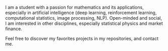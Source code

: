 I am a student with a passion for mathematics and its applications, especially in artificial intelligence (deep learning, reinforcement learning, computational statistics, image processing, NLP).
Open-minded and social, I am interested in other disciplines, especially statistical physics and market finance.

Feel free to discover my favorites projects in my repositories, and contact me.

<!---
Victorletzelter/Victorletzelter is a ✨ special ✨ repository because its `README.md` (this file) appears on your GitHub profile.
You can click the Preview link to take a look at your changes.
--->
